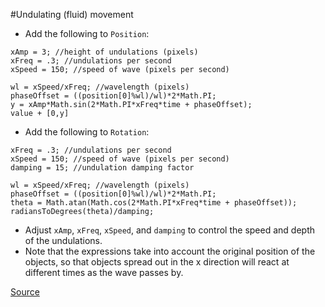 #Undulating (fluid) movement

- Add the following to `Position`:

```
xAmp = 3; //height of undulations (pixels)
xFreq = .3; //undulations per second
xSpeed = 150; //speed of wave (pixels per second)

wl = xSpeed/xFreq; //wavelength (pixels)
phaseOffset = ((position[0]%wl)/wl)*2*Math.PI;
y = xAmp*Math.sin(2*Math.PI*xFreq*time + phaseOffset);
value + [0,y]
```

- Add the following to `Rotation`:

```
xFreq = .3; //undulations per second
xSpeed = 150; //speed of wave (pixels per second)
damping = 15; //undulation damping factor

wl = xSpeed/xFreq; //wavelength (pixels)
phaseOffset = ((position[0]%wl)/wl)*2*Math.PI;
theta = Math.atan(Math.cos(2*Math.PI*xFreq*time + phaseOffset));
radiansToDegrees(theta)/damping;
```

- Adjust `xAmp`, `xFreq`, `xSpeed`, and `damping` to control the speed and depth of the undulations.
- Note that the expressions take into account the original position of the objects, so that objects spread out in the x direction will react at different times as the wave passes by.

[Source](http://www.motionscript.com/expressions-lab-ae65/undulations.html)